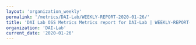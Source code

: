 ```yaml
---
layout: 'organization_weekly'
permalink: '/metrics/DAI-Lab/WEEKLY-REPORT-2020-01-26/'
title: 'DAI Lab OSS Metrics Metrics report for DAI-Lab | WEEKLY-REPORT-2020-01-26'
organization: 'DAI-Lab'
current_date: '2020-01-26'
---
```

